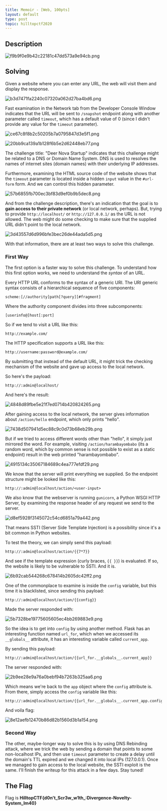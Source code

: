 ```yaml
---
title: Memoir - [Web, 100pts]
layout: default
type: post
topic: hilltopctf2020
---
```

## Description

![f9b9f0e9b42c22181c47dd573a9e94cb.png](/assets/images/8b00e9eab92e4339ae5d57aee2521db5.png)

## Solving
Given a website where you can enter any URL, the web will visit them and display the response. 

![b3d7471fa2240c07320a062d27ba4bd6.png](/assets/images/01af7c17e7cc4c25a38dbfbabee8acf9.png)

Fast examination in the Network tab from the Developer Console Window indicates that the URL will be sent to `/snapshot` endpoint along with another parameter called `timeout`, which has a default value of 0 (since I didn't provide any value for the `timeout` parameter).

![ce67c8f8b2c50205b7a0795847d3e5f1.png](/assets/images/6e65ed2348274c9e9d47d3e4eb1d427d.png)

![20bb9ca139a1b128f6b5e2d62448eb77.png](/assets/images/eaaed387921246029fa46ba18b535e69.png)

The challenge title: "Deer Nova Startup" indicates that this challenge might be related to a DNS or Domain Name System. DNS is used to resolves the names of internet sites (domain names) with their underlying IP addresses.

Furthermore, examining the HTML source code of the website shows that the `timeout` parameter is located inside a hidden `input` value in the `#url-form` form. And we can control this hidden parameter.

![57b6855fb700ec3bf83d9ef0b9b5dec8.png](/assets/images/0d39a33c69fe43eaa4e363c130c6a710.png)

And from the challenge description, there's an indication that the goal is to **gain access to their private network** (or local network, perhaps). But, trying to provide `http://localhost/` or `http://127.0.0.1/` as the URL is not allowed. The web might do some checking to make sure that the supplied URL didn't point to the local network.

![3d43557d6d996bfe3bec26de44ada5d5.png](/assets/images/4ce92420ba4d4659bb8102b594cb10c1.png)

With that information, there are at least two ways to solve this challenge.

### First Way
The first option is a faster way to solve this challenge. To understand how this first option works, we need to understand the *syntax* of an URL.

Every HTTP URL conforms to the syntax of a generic URI. The URI generic syntax consists of a hierarchical sequence of five components:

```
scheme:[//authority]path[?query][#fragment]
```
Where the authority component divides into three subcomponents:

```
[userinfo@]host[:port]
```

So if we tend to visit a URL like this:
```
http://example.com/
```

The HTTP specification supports a URL like this:
```
http://username:password@example.com/
```

By submitting that instead of the default URL, it might trick the checking mechanism of the website and gave up access to the local network.

So here's the payload:
```
http://:admin@localhost/
```

And here's the result:

![4848d89fbe5e21f7ed0714b420824265.png](/assets/images/397812eca31e42388727e78bdcd3ae94.png)

After gaining access to the local network, the server gives information about `/action/hello` endpoint, which only prints "hello".

![7438d507941d5ec88c9c0d73b68eb29b.png](/assets/images/fb8c8676946c4ac4a64185e8e4575436.png)

But if we tried to access different words other than "hello", it simply just mirrored the word. For example, visiting `/action/harambayombabo` (its a random word, which by common sense is not possible to exist as a static endpoint) result in the web printed "harambayombabo".

![4915134c35067184689c4ea777efdf29.png](/assets/images/c1b7a8a7e1884e1d8bed8ad5b66ddeb9.png)

We know that the server will print everything we supplied. So the endpoint structure might be looked like this:
```
http://:admin@localhost/action/<user-input>
```

We also know that the webserver is running `gunicorn`, a Python WSGI HTTP Server, by examining the response header of any request we send to the server.

![d8ef5928f3145072c54cd6851a79a442.png](/assets/images/15cb3b3eabdd46b0a9ea224f0cb17f47.png)

That means SSTI (Server Side Template Injection) is a possibility since it's a bit common in Python websites. 

To test the theory, we can simply send this payload:
```
http://:admin@localhost/action/{{7*7}}
```
And see if the template expression (curly braces, `{{ }}`) is evaluated. If so, the website is likely to be vulnerable to SSTI. And it is.

![6b92cab544268c678414b2605dc42ff2.png](/assets/images/5e8f967c35a245368862d431af3bb57d.png)

One of the commonplace to examine is inside the `config` variable, but this time it is blacklisted, since sending this payload:
```
http://:admin@localhost/action/{{config}}
```
Made the server responded with:

![5b7328be19775605605ec4bb269883e9.png](/assets/images/e6c328ea6bcd49bd893608d8b8060b39.png)

So the idea is to get into `config` by using another method. Flask has an interesting function named `url_for`, which when we accessed its `__globals__` attribute, it has an interesting variable called `current_app`. 

By sending this payload:

```
http://:admin@localhost/action/{{url_for.__globals__.current_app}}
```

The server responded with:

![2b9ee28e9a76a0bebf94b7263b325aa6.png](/assets/images/ce2f644e653f4597aef13fd869bee735.png)

Which means we're back to the `app` object where the `config` attribute is. From there, simply access the `config` variable like this:

```
http://:admin@localhost/action/{{url_for.__globals__.current_app.config}}
```

And voila flag:

![8e12aefb12470b86d82b1560d3b1a154.png](/assets/images/da673ef4384c401f99546631162bd55c.png)

### Second Way
The other, maybe-longer way to solve this is by using DNS Rebinding attack, where we trick the web by sending a domain that points to some non-localhost IPs, and then use `timeout` parameter to create a delay until the domain's TTL expired and we changed it into local IPs (127.0.0.1). Once we managed to gain access to the local website, the SSTI exploit is the same. I'll finish the writeup for this attack in a few days. Stay tuned!

## The Flag
Flag is **HilltopCTF{d0n't_Scr3w_w1th_:Divergence-Novelty-System_lm40}**
